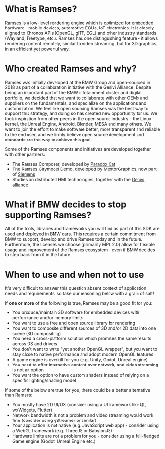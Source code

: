 # What is Ramses?

Ramses is a low-level rendering engine which is optimized for embedded hardware -
mobile devices, automotive ECUs, IoT electronics. It is closely aligned
to Khronos APIs (OpenGL, glTF, EGL) and other industry standards (Wayland,
Freetype, etc.). Ramses has one distinguishing feature - it allows rendering
content remotely, similar to video streaming, but for 3D graphics, in an efficient
yet powerful way.

# Who created Ramses and why?

Ramses was initially developed at the BMW Group and open-sourced in 2018 as part of
a collaboration initiative with the Genivi Alliance. Despite being an important
part of the BMW infotainment cluster and digital portfolio, we decided that
we want to collaborate with other OEMs and suppliers on the fundamentals, and
specialize on the applications and customization. We feel like open sourcing Ramses was the best
way to support this strategy, and doing so has created new opportunity for us. We took inspiration from
other peers in the open source industry - the Linux kernel, the Unreal Engine,
Android, Blender, MESA and many others. We want to join the effort to make software
better, more transparent and reliable to the end user, and we firmly believe open
source development and standards are the way to achieve this goal.

Some of the Ramses components and initiatives are developed together with other partners:

* The Ramses Composer, developed by [Paradox Cat](http://paradoxcat.com/)
* The Ramses Citymodel Demo, developed by MentorGraphics, now part of [Siemens](https://eda.sw.siemens.com)
* Studies on distributed HMI technologies, together with the [Genivi alliance](https://www.genivi.org/)

# What if BMW decides to stop supporting Ramses?

All of the tools, libraries
and frameworks you will find as part of this SDK are used and deployed in BMW cars.
This requires a certain commitment from BMW to support, develop and drive Ramses today and in the future.
Furthermore, the licenses we choose (primarily MPL 2.0) allow for
flexible usage and improvement of the Ramses ecosystem - even if BMW decides to step
back from it in the future.

# When to use and when not to use

It's very difficult to answer this question absent context of application needs and requirements,
so take our reasoning below with a grain of salt!

If **one or more** of the following is true, Ramses may be a good fit for you:

* You produce/maintain 3D software for embedded devices with performance and/or memory limits
* You want to use a free and open source library for rendering
* You want to composite different sources of 3D and/or 2D data into one scene (3D compositing)
* You need a cross-platform solution which promises the same results across OS and drivers
* You don't want to write "yet another OpenGL wrapper", but you want to stay close to native performance and adopt modern OpenGL features
* A game engine is overkill for you (e.g. Unity, Godot, Unreal engine)
* You need to offer interactive content over network, and video streaming is not an option
* You want the option to have custom shaders instead of relying on a specific lighting/shading model

If some of the below are true for you, there could be a better alternative than Ramses:

* You mostly have 2D UI/UX (consider using a UI framework like Qt, wxWidgets, Flutter)
* Network bandwidth is not a problem and video streaming would work fine (consider using gStreamer or similar)
* Your application is not native (e.g. JavaScript web app) - consider using a WebGL framework (e.g. ThreeJS or BabylonJS)
* Hardware limits are not a problem for you - consider using a full-fledged Game engine (Godot, Unreal Engine etc.)


